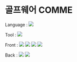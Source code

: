 # 골프웨어 COMME
Language : 
<img src="https://img.shields.io/badge/Java-3766AB?style=flat-square&logo=Java&logoColor=#007396"/></a>

Tool : 
<img src="https://img.shields.io/badge/Eclipse IDE-3766AB?style=flat-square&logo=Eclipse IDE&logoColor=#2C2255"/></a>

Front : 
<img src="https://img.shields.io/badge/JS-3766AB?style=flat-square&logo=JavaScript&logoColor=#F7DF1E"/></a> 
<img src="https://img.shields.io/badge/CSS3-3766AB?style=flat-square&logo=CSS3&logoColor=#1572B6"/></a>
<img src="https://img.shields.io/badge/HTML5-3766AB?style=flat-square&logo=HTML5&logoColor=#E34F26"/></a>
<img src="https://img.shields.io/badge/Bootstrap-3766AB?style=flat-square&logo=Bootstrap&logoColor=#7952B3"/></a>

Back : 
<img src="https://img.shields.io/badge/MariaDB-3766AB?style=flat&logo=MariaDB&logoColor=#003545"/></a>
<img src="https://img.shields.io/badge/Spring-3766AB?style=for-the-badge&logo=Spring&logoColor=#6DB33F"/></a>

